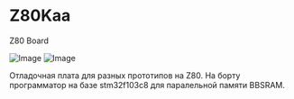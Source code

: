 # Z80Kaa
Z80 Board

![Image](./Foto/Prototype/top.png)
![Image](./Foto/Prototype/bot.png)

Отладочная плата для разных прототипов на Z80.
На борту программатор на базе stm32f103c8 для паралельной памяти BBSRAM.

